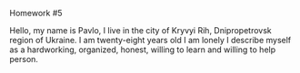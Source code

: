 Homework #5

Hello, my name is Pavlo, I live in the city of Kryvyi Rih, Dnipropetrovsk region
of Ukraine. I am twenty-eight years old I am lonely I describe myself as a
hardworking, organized, honest, willing to learn and willing to help person.
